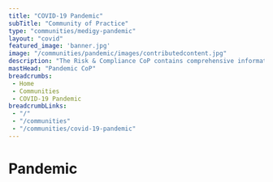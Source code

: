 ```yaml
---
title: "COVID-19 Pandemic"
subTitle: "Community of Practice" 
type: "communities/medigy-pandemic"
layout: "covid"
featured_image: 'banner.jpg'
image: "/communities/pandemic/images/contributedcontent.jpg"
description: "The Risk & Compliance CoP contains comprehensive information about operational, administrative, technical, privacy and other risks."
mastHead: "Pandemic CoP"
breadcrumbs:
 - Home
 - Communities
 - COVID-19 Pandemic
breadcrumbLinks:
 - "/"
 - "/communities"
 - "/communities/covid-19-pandemic"
---
```



# Pandemic